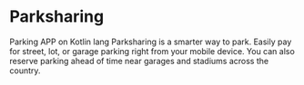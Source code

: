 # Parksharing
 Parking APP on Kotlin lang
Parksharing is a smarter way to park. Easily pay for street, lot, or garage parking right from your mobile device. You can also reserve parking ahead of time near garages and stadiums across the country.
